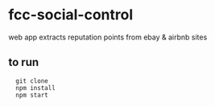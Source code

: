 # fcc-social-control

web app extracts reputation points from ebay & airbnb sites

## to run
```
  git clone
  npm install
  npm start
```


